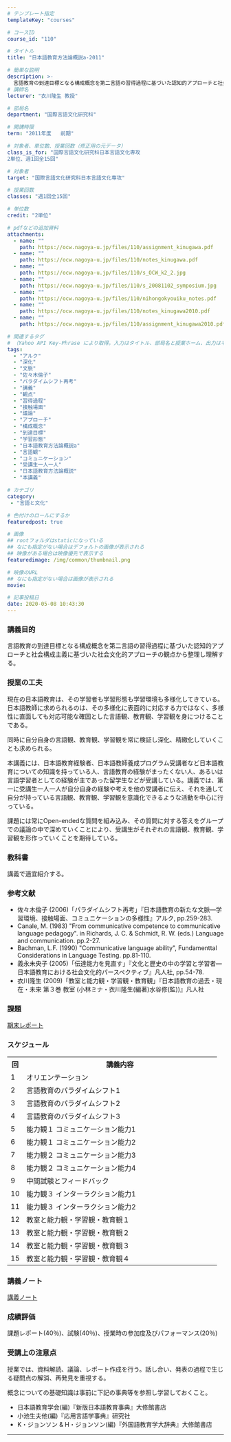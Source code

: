```yaml
---
# テンプレート指定
templateKey: "courses"

# コースID
course_id: "110"

# タイトル
title: "日本語教育方法論概説a-2011"

# 簡単な説明
description: >-
  言語教育の到達目標となる構成概念を第二言語の習得過程に基づいた認知的アプローチと社会構成主義に基づいた社会文化的アプローチの観点から整理し理解する。 ....
# 講師名
lecturer: "衣川隆生 教授"

# 部局名
department: "国際言語文化研究科"

# 開講時限
term: "2011年度	前期"

# 対象者、単位数、授業回数（修正用の元データ）
class_is_for: "国際言語文化研究科日本言語文化専攻
2単位、週1回全15回"

# 対象者
target: "国際言語文化研究科日本言語文化専攻"

# 授業回数
classes: "週1回全15回"

# 単位数
credit: "2単位"

# pdfなどの追加資料
attachments:
  - name: "" 
    path: https://ocw.nagoya-u.jp/files/110/assignment_kinugawa.pdf
  - name: "" 
    path: https://ocw.nagoya-u.jp/files/110/notes_kinugawa.pdf
  - name: "" 
    path: https://ocw.nagoya-u.jp/files/110/s_OCW_k2_2.jpg
  - name: "" 
    path: https://ocw.nagoya-u.jp/files/110/s_20081102_symposium.jpg
  - name: "" 
    path: https://ocw.nagoya-u.jp/files/110/nihongokyouiku_notes.pdf
  - name: "" 
    path: https://ocw.nagoya-u.jp/files/110/notes_kinugawa2010.pdf
  - name: "" 
    path: https://ocw.nagoya-u.jp/files/110/assignment_kinugawa2010.pdf

# 関連するタグ
# （Yahoo API Key-Phrase により取得。入力はタイトル、部局名と授業ホーム、出力はキーフレーズ（tags））
tags:
  - "アルク"
  - "深化"
  - "文脈"
  - "佐々木倫子"
  - "パラダイムシフト再考"
  - "講義"
  - "観点"
  - "習得過程"
  - "接触場面"
  - "議論"
  - "アプローチ"
  - "構成概念"
  - "到達目標"
  - "学習形態"
  - "日本語教育方法論概説a"
  - "言語観"
  - "コミュニケーション"
  - "受講生一人一人"
  - "日本語教育方法論概説"
  - "本講義"

# カテゴリ
category:
 - "言語と文化"

# 色付けのロールにするか
featuredpost: true

# 画像
## rootフォルダはstaticになっている
## なにも指定がない場合はデフォルトの画像が表示される
## 映像がある場合は映像優先で表示する
featuredimage: /img/common/thumbnail.png

# 映像のURL
## なにも指定がない場合は画像が表示される
movie: 

# 記事投稿日
date: 2020-05-08 10:43:30
---
```


### 講義目的

言語教育の到達目標となる構成概念を第二言語の習得過程に基づいた認知的アプローチと社会構成主義に基づいた社会文化的アプローチの観点から整理し理解する。


### 授業の工夫

現在の日本語教育は、その学習者も学習形態も学習環境も多様化してきている。日本語教師に求められるのは、その多様化に表面的に対応する力ではなく、多様性に直面しても対応可能な確固とした言語観、教育観、学習観を身につけることである。

同時に自分自身の言語観、教育観、学習観を常に検証し深化、精緻化していくことも求められる。

本講義には、日本語教育経験者、日本語教師養成プログラム受講者など日本語教育についての知識を持っている人、言語教育の経験がまったくない人、あるいは言語学習者としての経験が主であった留学生などが受講している。講義では、第一に受講生一人一人が自分自身の経験や考えを他の受講者に伝え、それを通して自分が持っている言語観、教育観、学習観を意識化できるような活動を中心に行っている。

課題には常にOpen-endedな質問を組み込み、その質問に対する答えをグループでの議論の中で深めていくことにより、受講生がそれぞれの言語観、教育観、学習観を形作っていくことを期待している。





### 教科書

講義で適宜紹介する。 

### 参考文献

  * 佐々木倫子 (2006)「パラダイムシフト再考」『日本語教育の新たな文脈—学習環境、接触場面、コミュニケーションの多様性』アルク, pp.259-283.
  * Canale, M. (1983) "From communicative competence to communicative language pedagogy". in Richards, J. C. & Schmidt, R. W. (eds.) Language and communication. pp.2-27.
  * Bachman, L.F. (1990) "Communicative language ability", Fundamenttal Considerations in Language Testing. pp.81-110.
  * 義永未央子 (2005)「伝達能力を見直す」『文化と歴史の中の学習と学習者—日本語教育における社会文化的パースペクティブ』凡人社, pp.54-78.
  * 衣川隆生 (2009)「教室と能力観・学習観・教育観」『日本語教育の過去・現在・未来 第３巻 教室 (小林ミナ・衣川隆生(編著)水谷修(監))』凡人社

### 課題

[期末レポート](https://ocw.nagoya-u.jp/files/110/assignment_kinugawa2010.pdf) 


<h3>スケジュール</h3>
<table class="basic" width="455">
<tr>
<th width="20" class="center">回</th>
<th width="435" class="center">講義内容</th>
</tr>
<tr>
<td width="20" class="center">1</td>
<td width="435">オリエンテーション</td>
</tr>
<tr>
<td width="20" class="center">2</td>
<td width="435">言語教育のパラダイムシフト1</td>
</tr>
<tr>
<td width="20" class="center">3</td>
<td width="435">言語教育のパラダイムシフト2</td>
</tr>
<tr>
<td width="20" class="center">4</td>
<td width="435">言語教育のパラダイムシフト3</td>
</tr>
<tr>
<td width="20" class="center">5</td>
<td width="435">能力観１ コミュニケーション能力1</td>
</tr>
<tr>
<td width="20" class="center">6</td>
<td width="435">能力観１ コミュニケーション能力2</td>
</tr>
<tr>
<td width="20" class="center">7</td>
<td width="435">能力観２ コミュニケーション能力3</td>
</tr>
<tr>
<td width="20" class="center">8</td>
<td width="435">能力観２ コミュニケーション能力4</td>
</tr>
<tr>
<td width="20" class="center">9</td>
<td width="435">中間試験とフィードバック</td>
</tr>
<tr>
<td width="20" class="center">10</td>
<td width="435">能力観３ インターラクション能力1</td>
</tr>
<tr>
<td width="20" class="center">11</td>
<td width="435">能力観３ インターラクション能力2</td>
</tr>
<tr>
<td width="20" class="center">12</td>
<td width="435">教室と能力観・学習観・教育観１</td>
</tr>
<tr>
<td width="20" class="center">13</td>
<td width="435">教室と能力観・学習観・教育観２</td>
</tr>
<tr>
<td width="20" class="center">14</td>
<td width="435">教室と能力観・学習観・教育観３</td>
</tr>
<tr>
<td width="20" class="center">15</td>
<td width="435">教室と能力観・学習観・教育観４</td>
</tr>
</table>


### 講義ノート

[講義ノート](https://ocw.nagoya-u.jp/files/110/notes_kinugawa2010.pdf) 





### 成績評価

課題レポート(40％)、試験(40％)、授業時の参加度及びパフォーマンス(20％) 

### 受講上の注意点

授業では、資料解読、議論、レポート作成を行う。話し合い、発表の過程で生じる疑問点の解消、再発見を重視する。 

概念についての基礎知識は事前に下記の事典等を参照し学習しておくこと。 

  * 日本語教育学会(編)『新版日本語教育事典』大修館書店
  * 小池生夫他(編)『応用言語学事典』研究社
  * K・ジョンソン & H・ジョンソン(編)『外国語教育学大辞典』大修館書店





-----